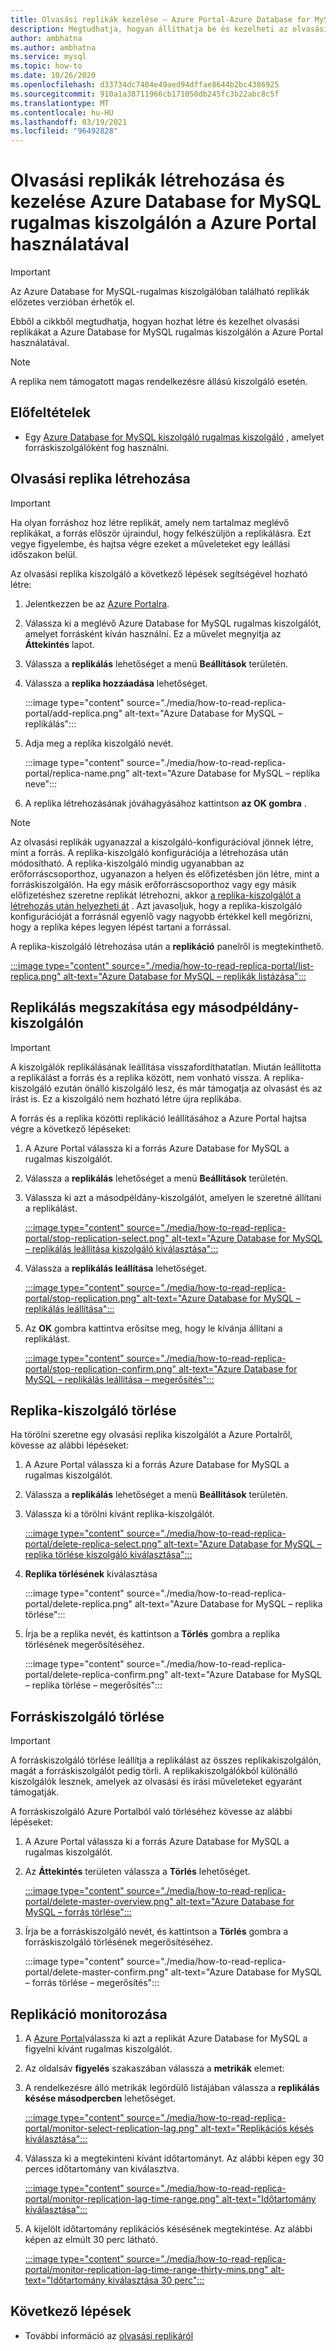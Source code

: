 ```yaml
---
title: Olvasási replikák kezelése – Azure Portal-Azure Database for MySQL – rugalmas kiszolgáló
description: Megtudhatja, hogyan állíthatja be és kezelheti az olvasási replikákat Azure Database for MySQL rugalmas kiszolgálón a Azure Portal használatával.
author: ambhatna
ms.author: ambhatna
ms.service: mysql
ms.topic: how-to
ms.date: 10/26/2020
ms.openlocfilehash: d33734dc7404e49aed94dffae8644b2bc4386925
ms.sourcegitcommit: 910a1a38711966cb171050db245fc3b22abc8c5f
ms.translationtype: MT
ms.contentlocale: hu-HU
ms.lasthandoff: 03/19/2021
ms.locfileid: "96492828"
---
```

# <a name="how-to-create-and-manage-read-replicas-in-azure-database-for-mysql-flexible-server-using-the-azure-portal"></a>Olvasási replikák létrehozása és kezelése Azure Database for MySQL rugalmas kiszolgálón a Azure Portal használatával

> [!IMPORTANT]
> Az Azure Database for MySQL-rugalmas kiszolgálóban található replikák előzetes verzióban érhetők el.

Ebből a cikkből megtudhatja, hogyan hozhat létre és kezelhet olvasási replikákat a Azure Database for MySQL rugalmas kiszolgálón a Azure Portal használatával.

> [!Note]
> A replika nem támogatott magas rendelkezésre állású kiszolgáló esetén. 

## <a name="prerequisites"></a>Előfeltételek

- Egy [Azure Database for MySQL kiszolgáló rugalmas kiszolgáló](quickstart-create-server-portal.md) , amelyet forráskiszolgálóként fog használni.

## <a name="create-a-read-replica"></a>Olvasási replika létrehozása

> [!IMPORTANT]
> Ha olyan forráshoz hoz létre replikát, amely nem tartalmaz meglévő replikákat, a forrás először újraindul, hogy felkészüljön a replikálásra. Ezt vegye figyelembe, és hajtsa végre ezeket a műveleteket egy leállási időszakon belül.

Az olvasási replika kiszolgáló a következő lépések segítségével hozható létre:

1. Jelentkezzen be az [Azure Portalra](https://portal.azure.com/).

2. Válassza ki a meglévő Azure Database for MySQL rugalmas kiszolgálót, amelyet forrásként kíván használni. Ez a művelet megnyitja az **Áttekintés** lapot.

3. Válassza a **replikálás** lehetőséget a menü **Beállítások** területén.

4. Válassza a **replika hozzáadása** lehetőséget.

   :::image type="content" source="./media/how-to-read-replica-portal/add-replica.png" alt-text="Azure Database for MySQL – replikálás":::

5. Adja meg a replika kiszolgáló nevét.

    :::image type="content" source="./media/how-to-read-replica-portal/replica-name.png" alt-text="Azure Database for MySQL – replika neve":::

6. A replika létrehozásának jóváhagyásához kattintson **az OK gombra** .

> [!NOTE]
> Az olvasási replikák ugyanazzal a kiszolgáló-konfigurációval jönnek létre, mint a forrás. A replika-kiszolgáló konfigurációja a létrehozása után módosítható. A replika-kiszolgáló mindig ugyanabban az erőforráscsoporthoz, ugyanazon a helyen és előfizetésben jön létre, mint a forráskiszolgálón. Ha egy másik erőforráscsoporthoz vagy egy másik előfizetéshez szeretne replikát létrehozni, akkor [a replika-kiszolgálót a létrehozás után helyezheti át](../../azure-resource-manager/management/move-resource-group-and-subscription.md) . Azt javasoljuk, hogy a replika-kiszolgáló konfigurációját a forrásnál egyenlő vagy nagyobb értékkel kell megőrizni, hogy a replika képes legyen lépést tartani a forrással.

A replika-kiszolgáló létrehozása után a **replikáció** panelről is megtekinthető.

   [:::image type="content" source="./media/how-to-read-replica-portal/list-replica.png" alt-text="Azure Database for MySQL – replikák listázása":::](./media/how-to-read-replica-portal/list-replica.png#lightbox)

## <a name="stop-replication-to-a-replica-server"></a>Replikálás megszakítása egy másodpéldány-kiszolgálón

> [!IMPORTANT]
> A kiszolgálók replikálásának leállítása visszafordíthatatlan. Miután leállította a replikálást a forrás és a replika között, nem vonható vissza. A replika-kiszolgáló ezután önálló kiszolgáló lesz, és már támogatja az olvasást és az írást is. Ez a kiszolgáló nem hozható létre újra replikába.

A forrás és a replika közötti replikáció leállításához a Azure Portal hajtsa végre a következő lépéseket:

1. A Azure Portal válassza ki a forrás Azure Database for MySQL a rugalmas kiszolgálót. 

2. Válassza a **replikálás** lehetőséget a menü **Beállítások** területén.

3. Válassza ki azt a másodpéldány-kiszolgálót, amelyen le szeretné állítani a replikálást.

   [:::image type="content" source="./media/how-to-read-replica-portal/stop-replication-select.png" alt-text="Azure Database for MySQL – replikálás leállítása kiszolgáló kiválasztása":::](./media/how-to-read-replica-portal/stop-replication-select.png#lightbox)

4. Válassza a **replikálás leállítása** lehetőséget.

   [:::image type="content" source="./media/how-to-read-replica-portal/stop-replication.png" alt-text="Azure Database for MySQL – replikálás leállítása":::](./media/how-to-read-replica-portal/stop-replication.png#lightbox)

5. Az **OK** gombra kattintva erősítse meg, hogy le kívánja állítani a replikálást.

   [:::image type="content" source="./media/how-to-read-replica-portal/stop-replication-confirm.png" alt-text="Azure Database for MySQL – replikálás leállítása – megerősítés":::](./media/how-to-read-replica-portal/stop-replication-confirm.png#lightbox)

## <a name="delete-a-replica-server"></a>Replika-kiszolgáló törlése

Ha törölni szeretne egy olvasási replika kiszolgálót a Azure Portalről, kövesse az alábbi lépéseket:

1. A Azure Portal válassza ki a forrás Azure Database for MySQL a rugalmas kiszolgálót.

2. Válassza a **replikálás** lehetőséget a menü **Beállítások** területén.

3. Válassza ki a törölni kívánt replika-kiszolgálót.

   [:::image type="content" source="./media/how-to-read-replica-portal/delete-replica-select.png" alt-text="Azure Database for MySQL – replika törlése kiszolgáló kiválasztása":::](./media/how-to-read-replica-portal/delete-replica-select.png#lightbox)

4. **Replika törlésének** kiválasztása

   :::image type="content" source="./media/how-to-read-replica-portal/delete-replica.png" alt-text="Azure Database for MySQL – replika törlése":::

5. Írja be a replika nevét, és kattintson a **Törlés** gombra a replika törlésének megerősítéséhez.  

   :::image type="content" source="./media/how-to-read-replica-portal/delete-replica-confirm.png" alt-text="Azure Database for MySQL – replika törlése – megerősítés":::

## <a name="delete-a-source-server"></a>Forráskiszolgáló törlése

> [!IMPORTANT]
> A forráskiszolgáló törlése leállítja a replikálást az összes replikakiszolgálón, magát a forráskiszolgálót pedig törli. A replikakiszolgálókból különálló kiszolgálók lesznek, amelyek az olvasási és írási műveleteket egyaránt támogatják.

A forráskiszolgáló Azure Portalból való törléséhez kövesse az alábbi lépéseket:

1. A Azure Portal válassza ki a forrás Azure Database for MySQL a rugalmas kiszolgálót.

2. Az **Áttekintés** területen válassza a **Törlés** lehetőséget.

   [:::image type="content" source="./media/how-to-read-replica-portal/delete-master-overview.png" alt-text="Azure Database for MySQL – forrás törlése":::](./media/how-to-read-replica-portal/delete-master-overview.png#lightbox)

3. Írja be a forráskiszolgáló nevét, és kattintson a **Törlés** gombra a forráskiszolgáló törlésének megerősítéséhez.  

   :::image type="content" source="./media/how-to-read-replica-portal/delete-master-confirm.png" alt-text="Azure Database for MySQL – forrás törlése – megerősítés":::

## <a name="monitor-replication"></a>Replikáció monitorozása

1. A [Azure Portal](https://portal.azure.com/)válassza ki azt a replikát Azure Database for MySQL a figyelni kívánt rugalmas kiszolgálót.

2. Az oldalsáv **figyelés** szakaszában válassza a **metrikák** elemet:

3. A rendelkezésre álló metrikák legördülő listájában válassza a **replikálás késése másodpercben** lehetőséget.

   [:::image type="content" source="./media/how-to-read-replica-portal/monitor-select-replication-lag.png" alt-text="Replikációs késés kiválasztása":::](./media/how-to-read-replica-portal/monitor-select-replication-lag.png#lightbox)

4. Válassza ki a megtekinteni kívánt időtartományt. Az alábbi képen egy 30 perces időtartomány van kiválasztva.

   [:::image type="content" source="./media/how-to-read-replica-portal/monitor-replication-lag-time-range.png" alt-text="Időtartomány kiválasztása":::](./media/how-to-read-replica-portal/monitor-replication-lag-time-range.png#lightbox)

5. A kijelölt időtartomány replikációs késésének megtekintése. Az alábbi képen az elmúlt 30 perc látható.

   [:::image type="content" source="./media/how-to-read-replica-portal/monitor-replication-lag-time-range-thirty-mins.png" alt-text="Időtartomány kiválasztása 30 perc":::](./media/how-to-read-replica-portal/monitor-replication-lag-time-range-thirty-mins.png#lightbox)

## <a name="next-steps"></a>Következő lépések

- További információ az [olvasási replikáról](concepts-read-replicas.md)